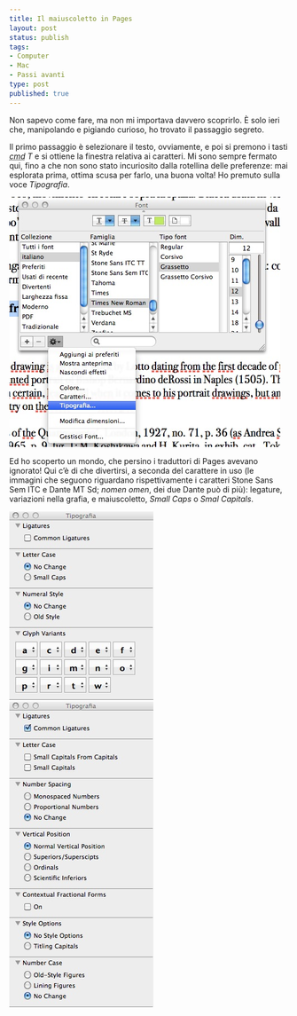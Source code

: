 ```yaml
--- 
title: Il maiuscoletto in Pages
layout: post
status: publish
tags: 
- Computer
- Mac
- Passi avanti
type: post
published: true
---
```

Non sapevo come fare, ma non mi importava davvero scoprirlo. È solo ieri che, manipolando e pigiando curioso, ho trovato il passaggio segreto.

Il primo passaggio è selezionare il testo, ovviamente, e poi si premono i tasti <em><abbr title="command">cmd</abbr> T</em> e si ottiene la finestra relativa ai caratteri. Mi sono sempre fermato qui, fino a che non sono stato incuriosito dalla rotellina delle preferenze: mai esplorata prima, ottima scusa per farlo, una buona volta! Ho premuto sulla voce <em>Tipografia</em>.

<img title="Pages, Finestra dei caratteri, Tipografia" src="/immagini/maiuscoletto1.jpg" alt="Pages, Finestra dei caratteri, Tipografia" />

Ed ho scoperto un mondo, che persino i traduttori di Pages avevano ignorato! Qui c’è di che divertirsi, a seconda del carattere in uso (le immagini che seguono riguardano rispettivamente i caratteri Stone Sans Sem ITC e Dante MT Sd; <i>nomen omen</i>, dei due Dante può di più): legature, variazioni nella grafia, e maiuscoletto, <i lang="en">Small Caps</i> o <i lang="en">Smal Capitals</i>.

<img title="Stone Sans Sem ITC" src="/immagini/maiuscoletto2.jpg" alt="Stone Sans Sem ITC" />

<img title="Dante MT Sd" src="/immagini/maiuscoletto3.jpg" alt="Dante MT Sd" />